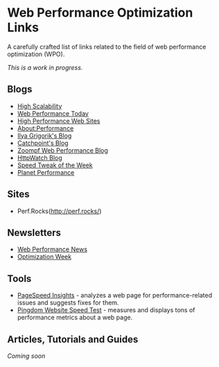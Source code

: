 # Web Performance Optimization Links
A carefully crafted list of links related to the field of web performance optimization (WPO).

_This is a work in progress._

## Blogs
- [High Scalability](http://highscalability.com/)
- [Web Performance Today](http://www.webperformancetoday.com/)
- [High Performance Web Sites](http://www.stevesouders.com/blog/)
- [About:Performance](http://apmblog.dynatrace.com/)
- [Ilya Grigorik's Blog](https://www.igvita.com/archives/)
- [Catchpoint's Blog](http://blog.catchpoint.com/2014/11/06/mobile-web-speed/)
- [Zoompf Web Performance Blog](http://zoompf.com/blog)
- [HttpWatch Blog](http://blog.httpwatch.com/)
- [Speed Tweak of the Week](http://www.websiteoptimization.com/speed/tweak/)
- [Planet Performance](http://www.perfplanet.com/)

## Sites
- Perf.Rocks(http://perf.rocks/)

## Newsletters
- [Web Performance News](http://www.webperformancenews.com/)
- [Optimization Week](http://www.optimizationweek.com/)

## Tools
- [PageSpeed Insights](https://developers.google.com/speed/pagespeed/insights/) - analyzes a web page for performance-related issues and suggests fixes for them.
- [Pingdom Website Speed Test](http://tools.pingdom.com/fpt/) - measures and displays tons of performance metrics about a web page. 

## Articles, Tutorials and Guides
_Coming soon_